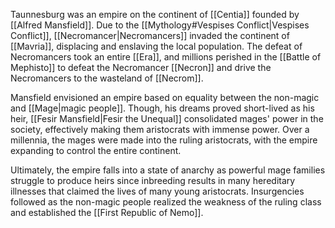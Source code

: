 Taunnesburg was an empire on the continent of [[Centia]] founded by [[Alfred Mansfield]]. Due to the [[Mythology#Vespises Conflict|Vespises Conflict]], [[Necromancer|Necromancers]] invaded the continent of [[Mavria]], displacing and enslaving the local population. The defeat of Necromancers took an entire [[Era]], and millions perished in the [[Battle of Mephisto]] to defeat the Necromancer [[Necron]] and drive the Necromancers to the wasteland of [[Necrom]].

Mansfield envisioned an empire based on equality between the non-magic and [[Mage|magic people]]. Though, his dreams proved short-lived as his heir, [[Fesir Mansfield|Fesir the Unequal]] consolidated mages' power in the society, effectively making them aristocrats with immense power. Over a millennia, the mages were made into the ruling aristocrats, with the empire expanding to control the entire continent.

Ultimately, the empire falls into a state of anarchy as powerful mage families struggle to produce heirs since inbreeding results in many hereditary illnesses that claimed the lives of many young aristocrats. Insurgencies followed as the non-magic people realized the weakness of the ruling class and established the [[First Republic of Nemo]].